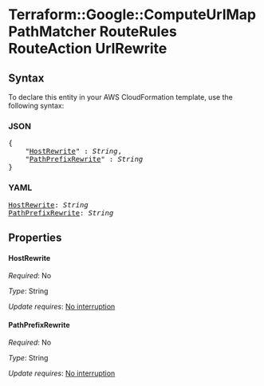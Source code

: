 # Terraform::Google::ComputeUrlMap PathMatcher RouteRules RouteAction UrlRewrite

## Syntax

To declare this entity in your AWS CloudFormation template, use the following syntax:

### JSON

<pre>
{
    "<a href="#hostrewrite" title="HostRewrite">HostRewrite</a>" : <i>String</i>,
    "<a href="#pathprefixrewrite" title="PathPrefixRewrite">PathPrefixRewrite</a>" : <i>String</i>
}
</pre>

### YAML

<pre>
<a href="#hostrewrite" title="HostRewrite">HostRewrite</a>: <i>String</i>
<a href="#pathprefixrewrite" title="PathPrefixRewrite">PathPrefixRewrite</a>: <i>String</i>
</pre>

## Properties

#### HostRewrite

_Required_: No

_Type_: String

_Update requires_: [No interruption](https://docs.aws.amazon.com/AWSCloudFormation/latest/UserGuide/using-cfn-updating-stacks-update-behaviors.html#update-no-interrupt)

#### PathPrefixRewrite

_Required_: No

_Type_: String

_Update requires_: [No interruption](https://docs.aws.amazon.com/AWSCloudFormation/latest/UserGuide/using-cfn-updating-stacks-update-behaviors.html#update-no-interrupt)

